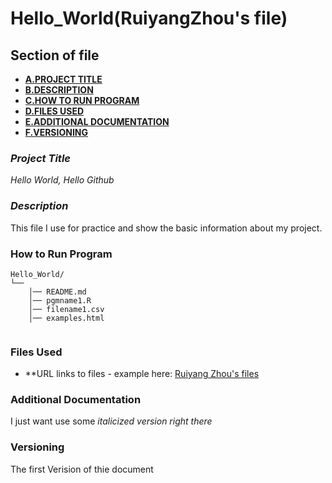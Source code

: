 # Hello_World(RuiyangZhou's file)
## **Section of file**
- **[A.PROJECT TITLE](#Project-Title)**
- **[B.DESCRIPTION](#Description)**
- **[C.HOW TO RUN PROGRAM](#How-to-run-program)**
- **[D.FILES USED](#files-used)**
- **[E.ADDITIONAL DOCUMENTATION](#additional-documentation)**
- **[F.VERSIONING](#versioning)**

### *Project Title*
*Hello World, Hello Github* 

### *Description*
This file I use for practice and show the basic information about my project.

### How to Run Program 

```text
Hello_World/
└── 
    │── README.md
    │── pgmname1.R
    │── filename1.csv
    │── examples.html
   
```

### **Files Used**

- **URL links to files - example here:
[Ruiyang Zhou's files](www.linkedin.com/in/rzhou168899221)


### Additional Documentation

I just want use some *italicized version right there*

### Versioning

The first Verision of thie document
